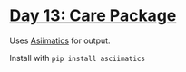 # [Day 13: Care Package](https://adventofcode.com/2019/day/13)

Uses [Asiimatics](https://pypi.org/project/asciimatics/) for output.

Install with `pip install asciimatics`
